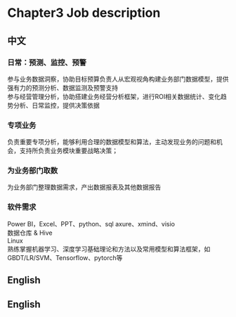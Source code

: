 # Chapter3 Job description
## 中文
### 日常：预测、监控、预警
参与业务数据洞察，协助目标预算负责人从宏观视角构建业务部门数据模型，提供强有力的预测分析、数据监测及预警支持  
参与经营管理分析，协助搭建业务经营分析框架，进行ROI相关数据统计、变化趋势分析、日常监控，提供决策依据
### 专项业务
负责重要专项分析，能够利用合理的数据模型和算法，主动发现业务的问题和机会，支持所负责业务模块重要战略决策； 
### 为业务部门取数
为业务部门整理数据需求，产出数据报表及其他数据报告
### 软件需求
Power BI，Excel、PPT、python、sql
axure、xmind、visio  
数据仓库 & Hive   
Linux  
熟练掌握机器学习、深度学习基础理论和方法以及常用模型和算法框架，如GBDT/LR/SVM、Tensorflow、pytorch等

## English
## English
